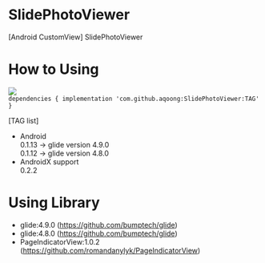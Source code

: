 # SlidePhotoViewer
[Android CustomView] SlidePhotoViewer

# How to Using
 [![](https://jitpack.io/v/aqoong/SlidePhotoViewer.svg)](https://jitpack.io/#aqoong/SlidePhotoViewer)<br>
`
dependencies {
        implementation 'com.github.aqoong:SlidePhotoViewer:TAG'
}
`

[TAG list]
- Android<br>
  0.1.13 -> glide version 4.9.0<br>
  0.1.12 -> glide version 4.8.0
- AndroidX support<br>
  0.2.2 <br>

# Using Library
- glide:4.9.0 (https://github.com/bumptech/glide)
- glide:4.8.0 (https://github.com/bumptech/glide)
- PageIndicatorView:1.0.2 (https://github.com/romandanylyk/PageIndicatorView)
